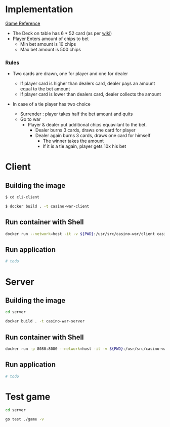 # Implementation

[Game Reference](https://www.youtube.com/watch?v=SreZpq4LCdA&ab_channel=CasinoRamaResort)

 - The Deck on table has 6 * 52 card (as per [wiki](https://en.wikipedia.org/wiki/Casino_War))
 - Player Enters amount of chips to bet
    - Min bet amount is 10 chips
    - Max bet amount is 500 chips
### Rules
- Two cards are drawn, one for player and one for dealer
    - If player card is higher than dealers card, dealer pays an amount equal to the bet amount 
    - If player card is lower than dealers card, dealer collects the amount 

- In case of a tie player has two choice
    - Surrender : player takes half the bet amount and quits
    - Go to war
        - Player & dealer put additional chips equavilant to the bet.
            - Dealer burns 3 cards, draws one card for player
            - Dealer again burns 3 cards, draws one card for himself 
                - The winner takes the amount
                - If it is a tie again, player gets 10x his bet

# Client

## Building the image

```sh
$ cd cli-client

$ docker build . -t casino-war-client
```

## Run container with Shell

```sh
docker run --network=host -it -v ${PWD}:/usr/src/casino-war/client casino-war-client sh
```

## Run application

```sh
# todo
```

# Server

## Building the image

```sh
cd server

docker build . -t casino-war-server
```

## Run container with Shell

```sh
docker run -p 8080:8080 --network=host -it -v ${PWD}:/usr/src/casino-war/server casino-war-server sh
```

## Run application

```sh
# todo
```


# Test game

```sh
cd server

go test ./game -v
```